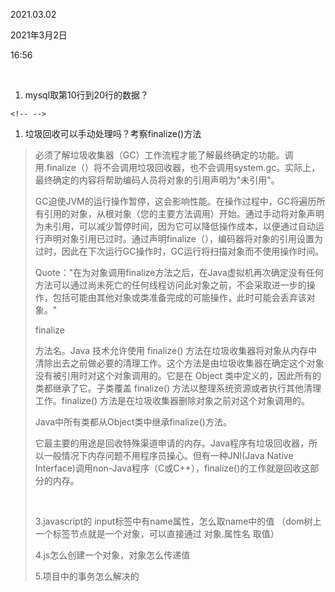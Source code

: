 2021.03.02

2021年3月2日

16:56

 

1.  mysql取第10行到20行的数据？

```{=html}
<!-- -->
```
1.  垃圾回收可以手动处理吗？考察finalize()方法

> 必须了解垃圾收集器（GC）工作流程才能了解最终确定的功能。调用.finalize（）将不会调用垃圾回收器，也不会调用system.gc。实际上，最终确定的内容将帮助编码人员将对象的引用声明为"未引用"。
>
> GC迫使JVM的运行操作暂停，这会影响性能。在操作过程中，GC将遍历所有引用的对象，从根对象（您的主要方法调用）开始。通过手动将对象声明为未引用，可以减少暂停时间，因为它可以降低操作成本，以便通过自动运行声明对象引用已过时。通过声明finalize（），编码器将对象的引用设置为过时，因此在下次运行GC操作时，GC运行将扫描对象而不使用操作时间。
>
> Quote："在为对象调用finalize方法之后，在Java虚拟机再次确定没有任何方法可以通过尚未死亡的任何线程访问此对象之前，不会采取进一步的操作，包括可能由其他对象或类准备完成的可能操作，此时可能会丢弃该对象。"
>
> finalize
>
> 方法名。Java 技术允许使用 finalize() 方法在垃圾收集器将对象从内存中清除出去之前做必要的清理工作。这个方法是由垃圾收集器在确定这个对象没有被引用时对这个对象调用的。它是在 Object 类中定义的，因此所有的类都继承了它。子类覆盖 finalize() 方法以整理系统资源或者执行其他清理工作。finalize() 方法是在垃圾收集器删除对象之前对这个对象调用的。 
>
> Java中所有类都从Object类中继承finalize()方法。
>
> 它最主要的用途是回收特殊渠道申请的内存。Java程序有垃圾回收器，所以一般情况下内存问题不用程序员操心。但有一种JNI(Java Native Interface)调用non-Java程序（C或C++），finalize()的工作就是回收这部分的内存。
>
>  
>
> 3.javascript的 input标签中有name属性，怎么取name中的值 （dom树上一个标签节点就是一个对象，可以直接通过 对象.属性名 取值）
>
> 4.js怎么创建一个对象，对象怎么传递值
>
> 5.项目中的事务怎么解决的
